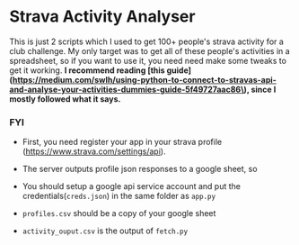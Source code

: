 # Strava Activity Analyser

This is just 2 scripts which I used to get 100+ people's strava activity for a club challenge. My only target was to get all of these people's activities in a spreadsheet, so if you want to use it, you need need make some tweaks to get it working.
**I recommend reading [this guide](https://medium.com/swlh/using-python-to-connect-to-stravas-api-and-analyse-your-activities-dummies-guide-5f49727aac86\), since I mostly followed what it says.**

### FYI

- First, you need register your app in your strava profile (https://www.strava.com/settings/api).

- The server outputs profile json responses to a google sheet, so

- You should setup a google api service account and put the credentials(`creds.json`) in the same folder as `app.py`

- `profiles.csv` should be a copy of your google sheet

- `activity_ouput.csv` is the output of `fetch.py`
